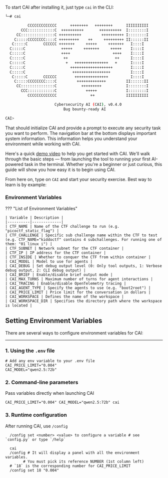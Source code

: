 To start CAI after installing it, just type `cai` in the CLI:

```bash
└─# cai

          CCCCCCCCCCCCC      ++++++++   ++++++++      IIIIIIIIII
       CCC::::::::::::C  ++++++++++       ++++++++++  I::::::::I
     CC:::::::::::::::C ++++++++++         ++++++++++ I::::::::I
    C:::::CCCCCCCC::::C +++++++++    ++     +++++++++ II::::::II
   C:::::C       CCCCCC +++++++     +++++     +++++++   I::::I
  C:::::C                +++++     +++++++     +++++    I::::I
  C:::::C                ++++                   ++++    I::::I
  C:::::C                 ++                     ++     I::::I
  C:::::C                  +   +++++++++++++++   +      I::::I
  C:::::C                    +++++++++++++++++++        I::::I
  C:::::C                     +++++++++++++++++         I::::I
   C:::::C       CCCCCC        +++++++++++++++          I::::I
    C:::::CCCCCCCC::::C         +++++++++++++         II::::::II
     CC:::::::::::::::C           +++++++++           I::::::::I
       CCC::::::::::::C             +++++             I::::::::I
          CCCCCCCCCCCCC               ++              IIIIIIIIII

                      Cybersecurity AI (CAI), v0.4.0
                          Bug bounty-ready AI

CAI>
```

That should initialize CAI and provide a prompt to execute any security task you want to perform. The navigation bar at the bottom displays important system information. This information helps you understand your environment while working with CAI.

Here's a quick [demo video](https://asciinema.org/a/zm7wS5DA2o0S9pu1Tb44pnlvy) to help you get started with CAI. We'll walk through the basic steps — from launching the tool to running your first AI-powered task in the terminal. Whether you're a beginner or just curious, this guide will show you how easy it is to begin using CAI.

From here on, type on `CAI` and start your security exercise. Best way to learn is by example:

### Environment Variables

??? "List of Environment Variables"

    | Variable | Description |
    |----------|-------------|
    | CTF_NAME | Name of the CTF challenge to run (e.g. "picoctf_static_flag") |
    | CTF_CHALLENGE | Specific sub challenge name within the CTF to test (e.g. CTF_NAME="kiddoctf" contains 4 subchallenges. For running one of them: "01 linux i") |
    | CTF_SUBNET | Network subnet for the CTF container |
    | CTF_IP | IP address for the CTF container |
    | CTF_INSIDE | Whether to conquer the CTF from within container |
    | CAI_MODEL | Model to use for agents |
    | CAI_DEBUG | Set debug output level (0: Only tool outputs, 1: Verbose debug output, 2: CLI debug output) |
    | CAI_BRIEF | Enable/disable brief output mode |
    | CAI_MAX_TURNS | Maximum number of turns for agent interactions |
    | CAI_TRACING | Enable/disable OpenTelemetry tracing |
    | CAI_AGENT_TYPE | Specify the agents to use (e.g. "boot2root") |
    | CAI_PRICE_LIMIT | Price limit for the conversation in dollars |
    | CAI_WORKSPACE | Defines the name of the workspace |
    | CAI_WORKSPACE_DIR | Specifies the directory path where the workspace is located |


## Setting Environment Variables

There are several ways to configure environment variables for CAI:

---

### 1. Using the `.env` file

```
# Add any env variable to your .env file
CAI_PRICE_LIMIT="0.004"
CAI_MODEL="qwen2.5:72b"
```

### 2. Command-line parameters

Pass variables directly when launching CAI

```
CAI_PRICE_LIMIT="0.004" CAI_MODEL="qwen2.5:72b" cai
```

### 3. Runtime configuration

After running CAI, use `/config`

```
  /config set <number> <value> to configure a variable # see `config.py` or type `/help`

```

```
  cai
  /config # It will display a panel with all the environment variables.
        # You must pick its reference NUMBER (1st column left)
  # `18` is the corresponding number for CAI_PRICE_LIMIT
  /config set 18 "0.004"
```
